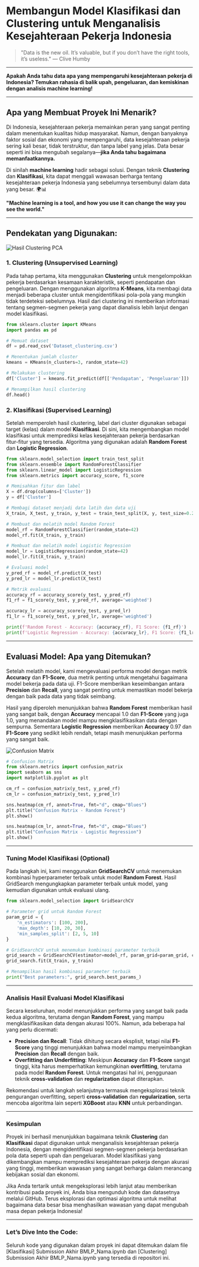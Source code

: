 
# Membangun Model Klasifikasi dan Clustering untuk Menganalisis Kesejahteraan Pekerja Indonesia

> "Data is the new oil. It’s valuable, but if you don’t have the right tools, it’s useless." — Clive Humby

---

**Apakah Anda tahu data apa yang mempengaruhi kesejahteraan pekerja di Indonesia? Temukan rahasia di balik upah, pengeluaran, dan kemiskinan dengan analisis machine learning!**

---

## Apa yang Membuat Proyek Ini Menarik?

Di Indonesia, kesejahteraan pekerja memainkan peran yang sangat penting dalam menentukan kualitas hidup masyarakat. Namun, dengan banyaknya faktor sosial dan ekonomi yang mempengaruhi, data kesejahteraan pekerja sering kali besar, tidak terstruktur, dan tanpa label yang jelas. Data besar seperti ini bisa mengubah segalanya—**jika Anda tahu bagaimana memanfaatkannya.**

Di sinilah **machine learning** hadir sebagai solusi. Dengan teknik **Clustering** dan **Klasifikasi**, kita dapat menggali wawasan berharga tentang kesejahteraan pekerja Indonesia yang sebelumnya tersembunyi dalam data yang besar. 🌍📊

**"Machine learning is a tool, and how you use it can change the way you see the world."**

---

## Pendekatan yang Digunakan:

![Hasil Clustering PCA](clusteringPCA.jpg)

### 1. **Clustering (Unsupervised Learning)**

Pada tahap pertama, kita menggunakan **Clustering** untuk mengelompokkan pekerja berdasarkan kesamaan karakteristik, seperti pendapatan dan pengeluaran. Dengan menggunakan algoritma **K-Means**, kita membagi data menjadi beberapa cluster untuk mengidentifikasi pola-pola yang mungkin tidak terdeteksi sebelumnya. Hasil dari clustering ini memberikan informasi tentang segmen-segmen pekerja yang dapat dianalisis lebih lanjut dengan model klasifikasi.

```python
from sklearn.cluster import KMeans
import pandas as pd

# Memuat dataset
df = pd.read_csv('Dataset_clustering.csv')

# Menentukan jumlah cluster
kmeans = KMeans(n_clusters=3, random_state=42)

# Melakukan clustering
df['Cluster'] = kmeans.fit_predict(df[['Pendapatan', 'Pengeluaran']])

# Menampilkan hasil clustering
df.head()
```

### 2. **Klasifikasi (Supervised Learning)**

Setelah memperoleh hasil clustering, label dari cluster digunakan sebagai target (kelas) dalam model **Klasifikasi**. Di sini, kita mengembangkan model klasifikasi untuk memprediksi kelas kesejahteraan pekerja berdasarkan fitur-fitur yang tersedia. Algoritma yang digunakan adalah **Random Forest** dan **Logistic Regression**.

```python
from sklearn.model_selection import train_test_split
from sklearn.ensemble import RandomForestClassifier
from sklearn.linear_model import LogisticRegression
from sklearn.metrics import accuracy_score, f1_score

# Memisahkan fitur dan label
X = df.drop(columns=['Cluster'])
y = df['Cluster']

# Membagi dataset menjadi data latih dan data uji
X_train, X_test, y_train, y_test = train_test_split(X, y, test_size=0.2, random_state=42)

# Membuat dan melatih model Random Forest
model_rf = RandomForestClassifier(random_state=42)
model_rf.fit(X_train, y_train)

# Membuat dan melatih model Logistic Regression
model_lr = LogisticRegression(random_state=42)
model_lr.fit(X_train, y_train)

# Evaluasi model
y_pred_rf = model_rf.predict(X_test)
y_pred_lr = model_lr.predict(X_test)

# Metrik evaluasi
accuracy_rf = accuracy_score(y_test, y_pred_rf)
f1_rf = f1_score(y_test, y_pred_rf, average='weighted')

accuracy_lr = accuracy_score(y_test, y_pred_lr)
f1_lr = f1_score(y_test, y_pred_lr, average='weighted')

print(f'Random Forest - Accuracy: {accuracy_rf}, F1 Score: {f1_rf}')
print(f'Logistic Regression - Accuracy: {accuracy_lr}, F1 Score: {f1_lr}')
```

---

## Evaluasi Model: Apa yang Ditemukan?

Setelah melatih model, kami mengevaluasi performa model dengan metrik **Accuracy** dan **F1-Score**, dua metrik penting untuk mengetahui bagaimana model bekerja pada data uji. F1-Score memberikan keseimbangan antara **Precision** dan **Recall**, yang sangat penting untuk memastikan model bekerja dengan baik pada data yang tidak seimbang.

Hasil yang diperoleh menunjukkan bahwa **Random Forest** memberikan hasil yang sangat baik, dengan **Accuracy** mencapai 1.0 dan **F1-Score** yang juga 1.0, yang menandakan model mampu mengklasifikasikan data dengan sempurna. Sementara **Logistic Regression** memberikan **Accuracy** 0.97 dan **F1-Score** yang sedikit lebih rendah, tetapi masih menunjukkan performa yang sangat baik.

![Confusion Matrix](confusionmatrix.jpg)

```python
# Confusion Matrix
from sklearn.metrics import confusion_matrix
import seaborn as sns
import matplotlib.pyplot as plt

cm_rf = confusion_matrix(y_test, y_pred_rf)
cm_lr = confusion_matrix(y_test, y_pred_lr)

sns.heatmap(cm_rf, annot=True, fmt="d", cmap="Blues")
plt.title("Confusion Matrix - Random Forest")
plt.show()

sns.heatmap(cm_lr, annot=True, fmt="d", cmap="Blues")
plt.title("Confusion Matrix - Logistic Regression")
plt.show()
```

---

### Tuning Model Klasifikasi (Optional)

Pada langkah ini, kami menggunakan **GridSearchCV** untuk menemukan kombinasi hyperparameter terbaik untuk model **Random Forest**. Hasil GridSearch mengungkapkan parameter terbaik untuk model, yang kemudian digunakan untuk evaluasi ulang.

```python
from sklearn.model_selection import GridSearchCV

# Parameter grid untuk Random Forest
param_grid = {
    'n_estimators': [100, 200],
    'max_depth': [10, 20, 30],
    'min_samples_split': [2, 5, 10]
}

# GridSearchCV untuk menemukan kombinasi parameter terbaik
grid_search = GridSearchCV(estimator=model_rf, param_grid=param_grid, cv=3, n_jobs=-1, verbose=2)
grid_search.fit(X_train, y_train)

# Menampilkan hasil kombinasi parameter terbaik
print("Best parameters:", grid_search.best_params_)
```

---

### Analisis Hasil Evaluasi Model Klasifikasi

Secara keseluruhan, model menunjukkan performa yang sangat baik pada kedua algoritma, terutama dengan **Random Forest**, yang mampu mengklasifikasikan data dengan akurasi 100%. Namun, ada beberapa hal yang perlu dicermati:

- **Precision dan Recall**: Tidak dihitung secara eksplisit, tetapi nilai **F1-Score** yang tinggi menunjukkan bahwa model mampu menyeimbangkan **Precision** dan **Recall** dengan baik.
- **Overfitting dan Underfitting**: Meskipun **Accuracy** dan **F1-Score** sangat tinggi, kita harus memperhatikan kemungkinan **overfitting**, terutama pada model **Random Forest**. Untuk mengatasi hal ini, penggunaan teknik **cross-validation** dan **regularization** dapat diterapkan.

Rekomendasi untuk langkah selanjutnya termasuk mengeksplorasi teknik pengurangan overfitting, seperti **cross-validation** dan **regularization**, serta mencoba algoritma lain seperti **XGBoost** atau **KNN** untuk perbandingan.

---

### Kesimpulan

Proyek ini berhasil menunjukkan bagaimana teknik **Clustering** dan **Klasifikasi** dapat digunakan untuk menganalisis kesejahteraan pekerja Indonesia, dengan mengidentifikasi segmen-segmen pekerja berdasarkan pola data seperti upah dan pengeluaran. Model klasifikasi yang dikembangkan mampu memprediksi kesejahteraan pekerja dengan akurasi yang tinggi, memberikan wawasan yang sangat berharga dalam merancang kebijakan sosial dan ekonomi.

Jika Anda tertarik untuk mengeksplorasi lebih lanjut atau memberikan kontribusi pada proyek ini, Anda bisa mengunduh kode dan datasetnya melalui GitHub. Terus eksplorasi dan optimasi algoritma untuk melihat bagaimana data besar bisa menghasilkan wawasan yang dapat mengubah masa depan pekerja Indonesia!

---

### Let’s Dive Into the Code:
Seluruh kode yang digunakan dalam proyek ini dapat ditemukan dalam file [Klasifikasi] Submission Akhir BMLP_Nama.ipynb dan [Clustering] Submission Akhir BMLP_Nama.ipynb yang tersedia di repositori ini.

